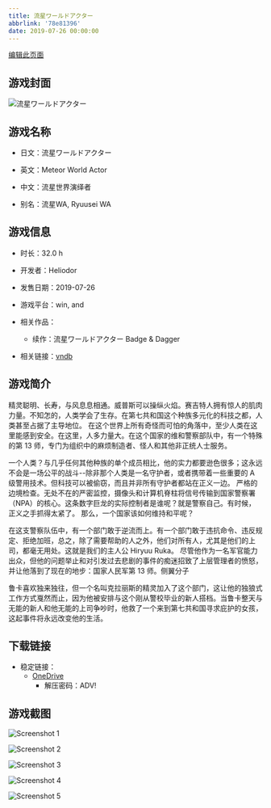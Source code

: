 ```yaml
---
title: 流星ワールドアクター
abbrlink: '78e81396'
date: 2019-07-26 00:00:00
---
```

[编辑此页面](https://github.com/ACG-3/ADV3-source/blob/main/source/_posts/games/%E6%B5%81%E6%98%9F%E3%83%AF%E3%83%BC%E3%83%AB%E3%83%89%E3%82%A2%E3%82%AF%E3%82%BF%E3%83%BC.md)

## 游戏封面

![流星ワールドアクター](https://pan.timero.xyz/onedrive/img_lib_001/%E6%B5%81%E6%98%9F%E3%83%AF%E3%83%BC%E3%83%AB%E3%83%89%E3%82%A2%E3%82%AF%E3%82%BF%E3%83%BC_cover.avif)


## 游戏名称

- 日文：流星ワールドアクター
- 英文：Meteor World Actor
- 中文：流星世界演绎者

- 别名：流星WA, Ryuusei WA


## 游戏信息

- 时长：32.0 h
- 开发者：Heliodor
- 发售日期：2019-07-26
- 游戏平台：win, and
- 相关作品：
   - 续作：流星ワールドアクター Badge & Dagger

- 相关链接：[vndb](https://vndb.org/v24110)


## 游戏简介

精灵聪明、长寿，与风息息相通。威普斯可以操纵火焰。赛吉特人拥有惊人的肌肉力量。不知怎的，人类学会了生存。在第七共和国这个种族多元化的科技之都，人类甚至占据了主导地位。
在这个世界上所有奇怪而可怕的角落中，至少人类在这里能感到安全。在这里，人多力量大。在这个国家的维和警察部队中，有一个特殊的第 13 师，专门为组织中的麻烦制造者、怪人和其他非正统人士服务。

一个人类？与几乎任何其他种族的单个成员相比，他的实力都要逊色很多；这永远不会是一场公平的战斗--除非那个人类是一名守护者，或者携带着一些重要的 A 级警用技术。但科技可以被偷窃，而且并非所有守护者都站在正义一边。
严格的边境检查。无处不在的严密监控，摄像头和计算机脊柱将信号传输到国家警察署（NPA）的核心。这条数字巨龙的实际控制者是谁呢？就是警察自己。有时候，正义之手抓得太紧了。
那么，一个国家该如何维持和平呢？

在这支警察队伍中，有一个部门敢于逆流而上。有一个部门敢于违抗命令、违反规定、拒绝加班，总之，除了需要帮助的人之外，他们对所有人，尤其是他们的上司，都毫无用处。这就是我们的主人公 Hiryuu Ruka。
尽管他作为一名军官能力出众，但他的问题举止和对引发过去悲剧的事件的痴迷招致了上层管理者的愤怒，并让他落到了现在的地步：国家人民军第 13 师。侧翼分子

鲁卡喜欢独来独往，但一个名叫克拉丽斯的精灵加入了这个部门，这让他的独狼式工作方式戛然而止，因为他被安排与这个刚从警校毕业的新人搭档。当鲁卡整天与无能的新人和他无能的上司争吵时，他救了一个来到第七共和国寻求庇护的女孩，这起事件将永远改变他的生活。




## 下载链接

- 稳定链接：
    - [OneDrive](https://pan.timero.xyz/onedrive/adv_lib_001/%E6%B5%81%E6%98%9F%E3%83%AF%E3%83%BC%E3%83%AB%E3%83%89%E3%82%A2%E3%82%AF%E3%82%BF%E3%83%BC)
        - 解压密码：ADV!



## 游戏截图


![Screenshot 1](https://pan.timero.xyz/onedrive/img_lib_001/%E6%B5%81%E6%98%9F%E3%83%AF%E3%83%BC%E3%83%AB%E3%83%89%E3%82%A2%E3%82%AF%E3%82%BF%E3%83%BC_Screenshot_1.avif)

![Screenshot 2](https://pan.timero.xyz/onedrive/img_lib_001/%E6%B5%81%E6%98%9F%E3%83%AF%E3%83%BC%E3%83%AB%E3%83%89%E3%82%A2%E3%82%AF%E3%82%BF%E3%83%BC_Screenshot_2.avif)

![Screenshot 3](https://pan.timero.xyz/onedrive/img_lib_001/%E6%B5%81%E6%98%9F%E3%83%AF%E3%83%BC%E3%83%AB%E3%83%89%E3%82%A2%E3%82%AF%E3%82%BF%E3%83%BC_Screenshot_3.avif)

![Screenshot 4](https://pan.timero.xyz/onedrive/img_lib_001/%E6%B5%81%E6%98%9F%E3%83%AF%E3%83%BC%E3%83%AB%E3%83%89%E3%82%A2%E3%82%AF%E3%82%BF%E3%83%BC_Screenshot_4.avif)

![Screenshot 5](https://pan.timero.xyz/onedrive/img_lib_001/%E6%B5%81%E6%98%9F%E3%83%AF%E3%83%BC%E3%83%AB%E3%83%89%E3%82%A2%E3%82%AF%E3%82%BF%E3%83%BC_Screenshot_5.avif)

